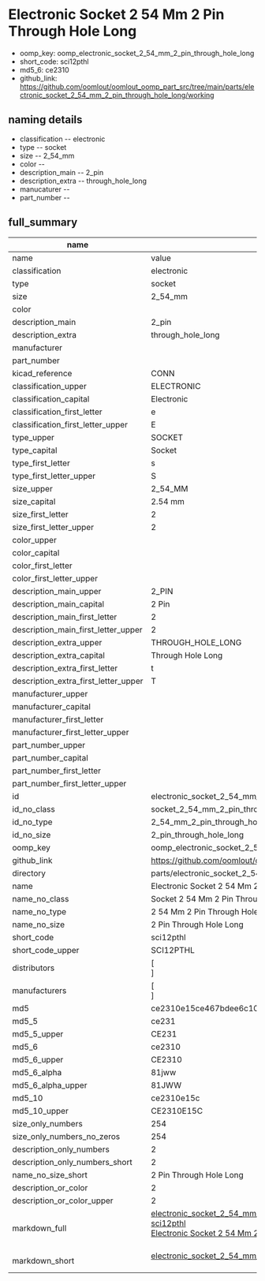 # Electronic Socket 2 54 Mm 2 Pin Through Hole Long

  
* oomp_key: oomp_electronic_socket_2_54_mm_2_pin_through_hole_long 
* short_code: sci12pthl
* md5_6: ce2310  
* github_link: https://github.com/oomlout/oomlout_oomp_part_src/tree/main/parts/electronic_socket_2_54_mm_2_pin_through_hole_long/working  
## naming details
* classification -- electronic
* type -- socket
* size -- 2_54_mm
* color -- 
* description_main -- 2_pin
* description_extra -- through_hole_long
* manucaturer -- 
* part_number -- 





## full_summary
| name | value | 
| --- | --- | 
| name | value | 
| classification | electronic | 
| type | socket | 
| size | 2_54_mm | 
| color |  | 
| description_main | 2_pin | 
| description_extra | through_hole_long | 
| manufacturer |  | 
| part_number |  | 
| kicad_reference | CONN | 
| classification_upper | ELECTRONIC | 
| classification_capital | Electronic | 
| classification_first_letter | e | 
| classification_first_letter_upper | E | 
| type_upper | SOCKET | 
| type_capital | Socket | 
| type_first_letter | s | 
| type_first_letter_upper | S | 
| size_upper | 2_54_MM | 
| size_capital | 2.54 mm | 
| size_first_letter | 2 | 
| size_first_letter_upper | 2 | 
| color_upper |  | 
| color_capital |  | 
| color_first_letter |  | 
| color_first_letter_upper |  | 
| description_main_upper | 2_PIN | 
| description_main_capital | 2 Pin | 
| description_main_first_letter | 2 | 
| description_main_first_letter_upper | 2 | 
| description_extra_upper | THROUGH_HOLE_LONG | 
| description_extra_capital | Through Hole Long | 
| description_extra_first_letter | t | 
| description_extra_first_letter_upper | T | 
| manufacturer_upper |  | 
| manufacturer_capital |  | 
| manufacturer_first_letter |  | 
| manufacturer_first_letter_upper |  | 
| part_number_upper |  | 
| part_number_capital |  | 
| part_number_first_letter |  | 
| part_number_first_letter_upper |  | 
| id | electronic_socket_2_54_mm_2_pin_through_hole_long | 
| id_no_class | socket_2_54_mm_2_pin_through_hole_long | 
| id_no_type | 2_54_mm_2_pin_through_hole_long | 
| id_no_size | 2_pin_through_hole_long | 
| oomp_key | oomp_electronic_socket_2_54_mm_2_pin_through_hole_long | 
| github_link | https://github.com/oomlout/oomlout_oomp_part_src/tree/main/parts/electronic_socket_2_54_mm_2_pin_through_hole_long/working | 
| directory | parts/electronic_socket_2_54_mm_2_pin_through_hole_long | 
| name | Electronic Socket 2 54 Mm 2 Pin Through Hole Long | 
| name_no_class | Socket 2 54 Mm 2 Pin Through Hole Long | 
| name_no_type | 2 54 Mm 2 Pin Through Hole Long | 
| name_no_size | 2 Pin Through Hole Long | 
| short_code | sci12pthl | 
| short_code_upper | SCI12PTHL | 
| distributors | [<br>] | 
| manufacturers | [<br>] | 
| md5 | ce2310e15ce467bdee6c10d374085104 | 
| md5_5 | ce231 | 
| md5_5_upper | CE231 | 
| md5_6 | ce2310 | 
| md5_6_upper | CE2310 | 
| md5_6_alpha | 81jww | 
| md5_6_alpha_upper | 81JWW | 
| md5_10 | ce2310e15c | 
| md5_10_upper | CE2310E15C | 
| size_only_numbers | 254 | 
| size_only_numbers_no_zeros | 254 | 
| description_only_numbers | 2 | 
| description_only_numbers_short | 2 | 
| name_no_size_short | 2 Pin Through Hole Long | 
| description_or_color | 2 | 
| description_or_color_upper | 2 | 
| markdown_full | [electronic_socket_2_54_mm_2_pin_through_hole_long](https://github.com/oomlout/oomlout_oomp_part_src/tree/main/parts/electronic_socket_2_54_mm_2_pin_through_hole_long/working)<br>[sci12pthl](https://github.com/oomlout/oomlout_oomp_part_src/tree/main/parts/electronic_socket_2_54_mm_2_pin_through_hole_long/working)<br>[Electronic Socket 2 54 Mm 2 Pin Through Hole Long](https://github.com/oomlout/oomlout_oomp_part_src/tree/main/parts/electronic_socket_2_54_mm_2_pin_through_hole_long/working)<br><br> | 
| markdown_short | [electronic_socket_2_54_mm_2_pin_through_hole_long](https://github.com/oomlout/oomlout_oomp_part_src/tree/main/parts/electronic_socket_2_54_mm_2_pin_through_hole_long/working)<br><br> | 
